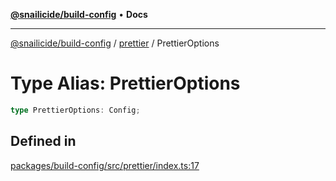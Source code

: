 [**@snailicide/build-config**](../../README.md) • **Docs**

---

[@snailicide/build-config](../../README.md) / [prettier](../README.md) / PrettierOptions

# Type Alias: PrettierOptions

```ts
type PrettierOptions: Config;
```

## Defined in

[packages/build-config/src/prettier/index.ts:17](https://github.com/gbtunney/snailicide-monorepo/blob/e6e31fab4b5388ce50c23f623dbfd6064ce1a2f2/packages/build-config/src/prettier/index.ts#L17)
